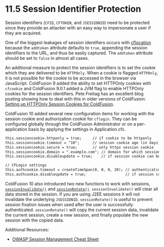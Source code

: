 # 11.5 Session Identifier Protection

Session identifiers (`CFID`, `CFTOKEN`, and `JSESSIONID`) need to be protected since they provide an attacker with an easy way to impersonate a user if they are acquired.

One of the biggest leakages of session identifiers occurs with [cflocation](https://helpx.adobe.com/coldfusion/cfml-reference/coldfusion-tags/tags-j-l/cflocation.html) because the `addtoken` attribute defaults to `true`, appending the session identifiers to the URL, and thus be easily captured. The `addtoken` attribute should be set to `false` in almost all cases.

An additional measure to protect the session identifiers is to set the cookie which they are delivered to be `HTTPOnly`. When a cookie is flagged `HTTPOnly`, it is not possible for the cookie to be accessed in the browser via JavaScript. ColdFusion 9 added the ability to set HTTPOnly cookies with `cfcookie` and ColdFusion 9.0.1 added a JVM flag to enable HTTPOnly cookies for the session identifiers. Pete Freitag has an excellent blog posting showing how to deal with this in older versions of ColdFusion: [Setting up HTTPOnly Session Cookies for ColdFusion](http://www.petefreitag.com/item/764.cfm).

ColdFusion 10 added several new configuration items for working with the session cookie and authorization cookie for `cflogin`. They can be configured globally through the ColdFusion Administrator or on a per-application basis by applying the settings in Application.cfc.

```cfml
this.sessioncookie.httponly = true;     // if cookie to be httponly
this.sessioncookie.timeout = "10";      // session cookie age (in days)
this.sessioncookie.secure = true;       // only https session cookie
this.sessioncookie.domain = ".example.com"; // domain for which session cookies are valid
this.sessioncookie.disableupdate = true;    // if session cookie can be modified by coldfusion tags (cfcookie, cfheader)

// CFLogin settings
this.authcookie.timeout = createTimeSpan(0, 0, 0, 20); // authentication cookie age
this.authcookie.disableupdate = true;                  // if session cookie can be modified by coldfusion tags (cfcookie, cfheader)
```

ColdFusion 10 also introduced two new functions to work with sessions, [`sessionInvalidate()`](https://cfdocs.org/sessioninvalidate) and [`sessionRotate()`](https://cfdocs.org/sessionrotate). `sessionInvalidate()` will clear all data stored in the session. If you are using J2EE sessions it will not invalidate the underlying `JSESSIONID`. `sessionRotate()` is useful to prevent session fixation issues when used after the user is successfully authenticated. `sessionRotate()` will copy the current session data, invalidate the current session, create a new session, and finally populate the new session with the copied data.

Additional Resources:

- [OWASP Session Management Cheat Sheet](https://cheatsheetseries.owasp.org/cheatsheets/Session_Management_Cheat_Sheet.html)
